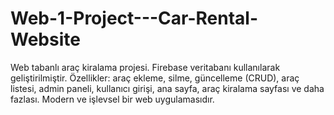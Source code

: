 # Web-1-Project---Car-Rental-Website
Web tabanlı araç kiralama projesi. Firebase veritabanı kullanılarak geliştirilmiştir. Özellikler: araç ekleme, silme, güncelleme (CRUD), araç listesi, admin paneli, kullanıcı girişi, ana sayfa, araç kiralama sayfası ve daha fazlası. Modern ve işlevsel bir web uygulamasıdır.
